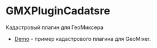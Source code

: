 GMXPluginCadatsre
=================

Кадастровый плагин для ГеоМиксера
  * [Demo](http://scanex.github.io/GMXPluginCadatsre/cadastre.html) - пример кадастрового плагина для GeoMixer.

